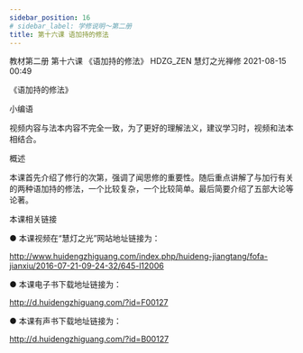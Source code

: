 ```yaml
---
sidebar_position: 16
# sidebar_label: 学修说明～第二册
title: 第十六课 语加持的修法
---
```

教材第二册 第十六课 《语加持的修法》
HDZG_ZEN 慧灯之光禅修 2021-08-15 00:49



《语加持的修法》

 小编语 

视频内容与法本内容不完全一致，为了更好的理解法义，建议学习时，视频和法本相结合。

概述


本课首先介绍了修行的次第，强调了闻思修的重要性。随后重点讲解了与加行有关的两种语加持的修法，一个比较复杂，一个比较简单。最后简要介绍了五部大论等论著。







 本课相关链接 

●  本课视频在“慧灯之光”网站地址链接为：

http://www.huidengzhiguang.com/index.php/huideng-jiangtang/fofa-jianxiu/2016-07-21-09-24-32/645-l12006



●  本课电子书下载地址链接为：

http://d.huidengzhiguang.com/?id=F00127



●  本课有声书下载地址链接为：

http://d.huidengzhiguang.com/?id=B00127









